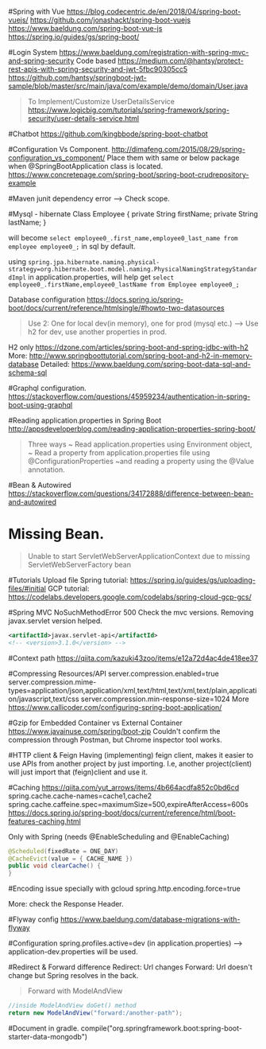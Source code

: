 #Spring with Vue
https://blog.codecentric.de/en/2018/04/spring-boot-vuejs/
https://github.com/jonashackt/spring-boot-vuejs
https://www.baeldung.com/spring-boot-vue-js
https://spring.io/guides/gs/spring-boot/

#Login System
https://www.baeldung.com/registration-with-spring-mvc-and-spring-security
Code based
https://medium.com/@hantsy/protect-rest-apis-with-spring-security-and-jwt-5fbc90305cc5
https://github.com/hantsy/springboot-jwt-sample/blob/master/src/main/java/com/example/demo/domain/User.java

> To Implement/Customize UserDetailsService
https://www.logicbig.com/tutorials/spring-framework/spring-security/user-details-service.html

#Chatbot
https://github.com/kingbbode/spring-boot-chatbot

#Configuration Vs Component.
http://dimafeng.com/2015/08/29/spring-configuration_vs_component/
Place them with same or below package when @SpringBootApplication class is located.
https://www.concretepage.com/spring-boot/spring-boot-crudrepository-example

#Maven
junit dependency error
--> Check scope.

#Mysql - hibernate
Class Employee {
   private String firstName;
   private String lastName; 
}

will become `select employee0_.first_name,employee0_last_name from employee employee0_;` in sql by default.

using 
`spring.jpa.hibernate.naming.physical-strategy=org.hibernate.boot.model.naming.PhysicalNamingStrategyStandardImpl` in application.properties, will help get
`select employee0_.firstName,employee0_lastName from Employee employee0_;`


Database configuration
https://docs.spring.io/spring-boot/docs/current/reference/htmlsingle/#howto-two-datasources
> Use 2: One for local dev(in memory), one for prod (mysql etc.)
	--> Use h2 for dev, use another properties in prod.

H2 only
https://dzone.com/articles/spring-boot-and-spring-jdbc-with-h2
More: http://www.springboottutorial.com/spring-boot-and-h2-in-memory-database
	Detailed: https://www.baeldung.com/spring-boot-data-sql-and-schema-sql




#Graphql configuration.
https://stackoverflow.com/questions/45959234/authentication-in-spring-boot-using-graphql


#Reading application.properties in Spring Boot
http://appsdeveloperblog.com/reading-application-properties-spring-boot/
> Three ways
	~ Read application.properties using Environment object, 
	~ Read a property from application.properties file using @ConfigurationProperties
	~and reading a property using the @Value annotation.

#Bean & Autowired
https://stackoverflow.com/questions/34172888/difference-between-bean-and-autowired	

# Missing Bean.
 > Unable to start ServletWebServerApplicationContext due to missing ServletWebServerFactory bean

#Tutorials
Upload file
	Spring tutorial: https://spring.io/guides/gs/uploading-files/#initial
	GCP tutorial: https://codelabs.developers.google.com/codelabs/spring-cloud-gcp-gcs/

#Spring MVC NoSuchMethodError 500
Check the mvc versions.
Removing javax.servlet version helped.
```xml
<artifactId>javax.servlet-api</artifactId>
<!-- <version>3.1.0</version> -->
```            

#Context path
https://qiita.com/kazuki43zoo/items/e12a72d4ac4de418ee37

#Compressing Resources/API
server.compression.enabled=true
server.compression.mime-types=application/json,application/xml,text/html,text/xml,text/plain,application/javascript,text/css
server.compression.min-response-size=1024
More https://www.callicoder.com/configuring-spring-boot-application/

#Gzip for Embedded Container vs External Container
https://www.javainuse.com/spring/boot-zip
Couldn't confirm the compression through Postman, but Chrome inspector tool works.

#HTTP client & Feign
Having (implementing) feign client, makes it easier to use APIs from another project by just importing.
I.e, another project(client) will just import that (feign)client and use it.

#Caching
https://qiita.com/yut_arrows/items/4b664acdfa852c0bd6cd
spring.cache.cache-names=cache1,cache2
spring.cache.caffeine.spec=maximumSize=500,expireAfterAccess=600s
https://docs.spring.io/spring-boot/docs/current/reference/html/boot-features-caching.html

Only with Spring (needs @EnableScheduling and @EnableCaching)

```java
@Scheduled(fixedRate = ONE_DAY)
@CacheEvict(value = { CACHE_NAME })
public void clearCache() {      
}
```

#Encoding issue specially with gcloud
spring.http.encoding.force=true

More: check the Response Header.

#Flyway config
https://www.baeldung.com/database-migrations-with-flyway

#Configuration
spring.profiles.active=dev (in application.properties)
--> application-dev.properties will be used.

#Redirect & Forward difference
	Redirect: Url changes
	Forward: Url doesn't change but Spring resolves in the back.
> Forward with ModelAndView
```java
//inside ModelAndView doGet() method 
return new ModelAndView("forward:/another-path");
```

#Document in gradle.
compile("org.springframework.boot:spring-boot-starter-data-mongodb")

